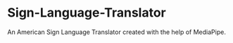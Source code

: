 # Sign-Language-Translator
An American Sign Language Translator created with the help of MediaPipe.

